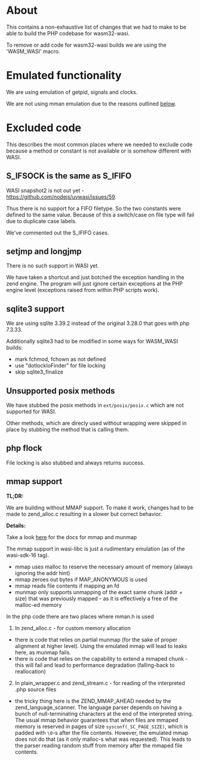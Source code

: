 # About

This contains a non-exhaustive list of changes that we had to make to be able to build the PHP codebase for wasm32-wasi.

To remove or add code for wasm32-wasi builds we are using the 'WASM_WASI' macro.

# Emulated functionality

We are using emulation of getpid, signals and clocks.

We are not using mman emulation due to the reasons outlined [below](#mmap-support).

# Excluded code

This describes the most common places where we needed to exclude code because
a method or constant is not available or is somehow different with WASI.

## S_IFSOCK is the same as S_IFIFO

WASI snapshot2 is not out yet - https://github.com/nodejs/uvwasi/issues/59.

Thus there is no support for a FIFO filetype. So the two constants were
defined to the same value. Because of this a switch/case on file type will fail
due to duplicate case labels.

We've commented out the S_IFIFO cases.

## setjmp and longjmp

There is no such support in WASI yet.

We have taken a shortcut and just botched the exception handling in the zend
engine. The program will just ignore certain exceptions at the PHP engine level
(exceptions raised from within PHP scripts work).

## sqlite3 support

We are using sqlite 3.39.2 instead of the original 3.28.0 that goes with php 7.3.33.

Additionally sqlite3 had to be modified in some ways for WASM_WASI builds:

 - mark fchmod, fchown as not defined
 - use "dotlockIoFinder" for file locking
 - skip sqlite3_finalize

## Unsupported posix methods

We have stubbed the posix methods in `ext/posix/posix.c` which are not supported for WASI.

Other methods, which are direcly used without wrapping were skipped in place by stubbing
the method that is calling them.

## php flock

File locking is also stubbed and always returns success.

## mmap support

**TL;DR:** 

We are building without MMAP support. To make it work, changes had to be made to zend_alloc.c resulting in a slower but correct behavior.


**Details:** 

Take a look [here](https://linux.die.net/man/2/mmap) for the docs for mmap and munmap

The mmap support in wasi-libc is just a rudimentary emulation (as of the wasi-sdk-16 tag).

 - mmap uses malloc to reserve the necessary amount of memory (always ignoring the addr hint)
 - mmap zeroes out bytes if MAP_ANONYMOUS is used
 - mmap reads file contents if mapping an fd
 - munmap only supports unmapping of the exact same chunk (addr + size) that was previously mapped - as it is effectively a free of the malloc-ed memory

In the php code there are two places where mman.h is used

1. In zend_alloc.c - for custom memory allocation

 - there is code that relies on partial munmap (for the sake of proper alignment at higher level). Using the emulated mmap will lead to leaks here, as munmap fails.
 - there is code that relies on the capability to extend a mmaped chunk - this will fail and lead to performance degradation (falling-back to reallocation)

2. In plain_wrapper.c and zend_stream.c - for reading of the interpreted .php source files

 - the tricky thing here is the ZEND_MMAP_AHEAD needed by the zend_language_scanner. The language parser depends on having a bunch of null-terminating characters at the end of the interpreted string. The usual mmap behavior guarantees that when files are mmaped memory is reserved in pages of size `sysconf(_SC_PAGE_SIZE)`, which is padded with `\0`-s after the file contents. However, the emulated mmap does not do that (as it only malloc-s what was requested). This leads to the parser reading random stuff from memory after the mmaped file contents. 


